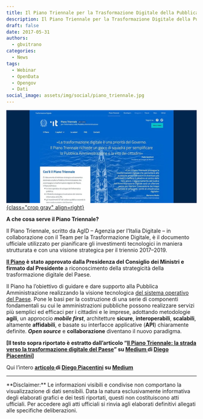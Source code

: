 ```yaml
---
title: Il Piano Triennale per la Trasformazione Digitale della Pubblica Amministrazione
description: Il Piano Triennale per la Trasformazione Digitale della Pubblica Amministrazione
draft: false
date: 2017-05-31
authors:
  - gbvitrano
categories:
  - News
tags:
  - Webinar
  - OpenData
  - Opengov
  - Dati
social_image: assets/img/social/piano_triennale.jpg  
--- 
```

<style>
.md-typeset code { background-color: #fff0;}  
.md-typeset pre>code { background-color: #fff0;}  
</style>
[![p-triennale](piano_triennale.webp "Il Piano Triennale per la Trasformazione Digitale della Pubblica Amministrazione" ){class="crop gray" align=right}](index.md)

**A che cosa serve il Piano Triennale?**

Il Piano Triennale, scritto da AgID – Agenzia per l’Italia Digitale – in collaborazione con il Team per la Trasformazione Digitale, è il documento ufficiale utilizzato per pianificare gli investimenti tecnologici in maniera strutturata e con una visione strategica per il triennio 2017–2019.

**[Il Piano](https://pianotriennale-ict.readthedocs.io/it/latest/) è stato approvato dalla Presidenza del Consiglio dei Ministri e firmato dal Presidente** a riconoscimento della strategicità della <!-- more -->trasformazione digitale del Paese.

Il Piano ha l’obiettivo di guidare e dare supporto alla Pubblica Amministrazione realizzando la visione tecnologica [del sistema operativo del Paese](https://medium.com/team-per-la-trasformazione-digitale/nuovo-sistema-operativo-paese-competenze-tecnologiche-programmi-be0d71b3f84b). Pone le basi per la costruzione di una serie di componenti fondamentali su cui le amministrazioni pubbliche possono realizzare servizi più semplici ed efficaci per i cittadini e le imprese, adottando metodologie **agili**, un approccio **_mobile first_**, architetture **sicure**, **interoperabili**, **scalabili**, altamente **affidabili**, e basate su interfacce applicative (**API**) chiaramente definite. **_Open source_** e **collaborazione** diventano il nuovo paradigma.

**[Il testo sopra riportato è estratto dall’articolo “[Il Piano Triennale: la strada verso la trasformazione digitale del Paese](https://medium.com/team-per-la-trasformazione-digitale/piano-triennale-trasformazione-digitale-pubblica-amministrazione-linee-guida-design-sviluppo-open-source-a54e27d55be9)” su [Medium ](https://medium.com/team-per-la-trasformazione-digitale/piano-triennale-trasformazione-digitale-pubblica-amministrazione-linee-guida-design-sviluppo-open-source-a54e27d55be9)di [Diego Piacentini](https://medium.com/@diegopia)]**

Qui l’intero **[articolo ](https://medium.com/team-per-la-trasformazione-digitale/piano-triennale-trasformazione-digitale-pubblica-amministrazione-linee-guida-design-sviluppo-open-source-a54e27d55be9)di [Diego Piacentini](https://medium.com/@diegopia) su [Medium](https://medium.com/@diegopia)**

<hr>
**Disclaimer:** Le informazioni visibili e condivise non comportano la visualizzazione di dati sensibili. Data la natura esclusivamente informativa degli elaborati grafici e dei testi riportati, questi non costituiscono atti ufficiali. Per accedere agli atti ufficiali si rinvia agli elaborati definitivi allegati alle specifiche deliberazioni.